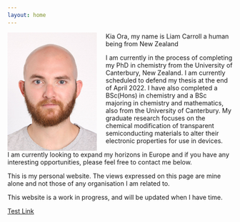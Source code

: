 ```yaml
---
layout: home
---
```


<img src="assets/Photo.jpg" width="200" style="float:left; margin-right:20px;">

Kia Ora, my name is Liam Carroll a human being from New Zealand

<p>I am currently in the process of completing my PhD in chemistry from the University of Canterbury, New Zealand. I am currently scheduled to defend my thesis at the end of April 2022. I have also completed a BSc(Hons) in chemistry and a BSc majoring in chemistry and mathematics, also from the University of Canterbury. My graduate research focuses on the chemical modification of transparent semiconducting materials to alter their electronic properties for use in devices.</p>

I am currently looking to expand my horizons in Europe and if you have any interesting opportunities, please feel free to contact me below.

This is my personal website. The views expressed on this page are mine alone and not those of any organisation I am related to.

This website is a work in progress, and will be updated when I have time.

<a href="about">Test Link</a>


